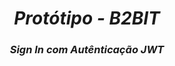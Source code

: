 <i class="devicon-react-original colored">
  <h1 align="center">
    Protótipo - B2BIT 
  </h1>
</i>

<i class="devicon-react-original colored">
  <h3 align="center">
    Sign In com Autênticação JWT
  </h3>
</i>
